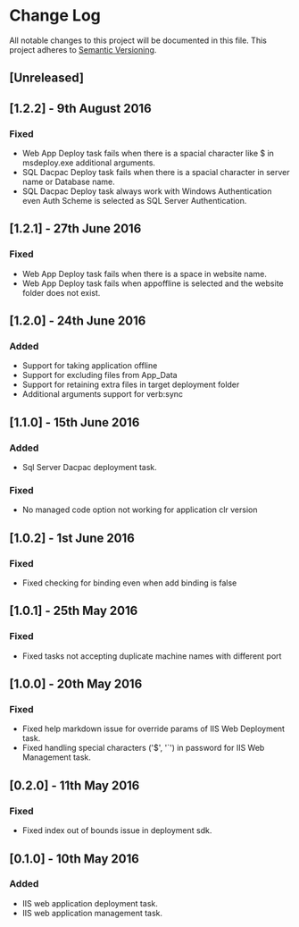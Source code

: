 # Change Log
All notable changes to this project will be documented in this file.
This project adheres to [Semantic Versioning](http://semver.org/).

## [Unreleased]

## [1.2.2] - 9th August 2016
### Fixed
- Web App Deploy task fails when there is a spacial character like $ in msdeploy.exe additional arguments.
- SQL Dacpac Deploy task fails when there is a spacial character in server name or Database name.
- SQL Dacpac Deploy task always work with Windows Authentication even Auth Scheme is selected as SQL Server Authentication.

## [1.2.1] - 27th June 2016
### Fixed
- Web App Deploy task fails when there is a space in website name.
- Web App Deploy task fails when appoffline is selected and the website folder does not exist.

## [1.2.0] - 24th June 2016
### Added
- Support for taking application offline
- Support for excluding files from App_Data
- Support for retaining extra files in target deployment folder
- Additional arguments support for verb:sync 

## [1.1.0] - 15th June 2016
### Added
- Sql Server Dacpac deployment task.

### Fixed
- No managed code option not working for application clr version

## [1.0.2] - 1st June 2016
### Fixed
- Fixed checking for binding even when add binding is false

## [1.0.1] - 25th May 2016
### Fixed
- Fixed tasks not accepting duplicate machine names with different port

## [1.0.0] - 20th May 2016
### Fixed
- Fixed help markdown issue for override params of IIS Web Deployment task.
- Fixed handling special characters ('$', '`') in password for IIS Web Management task.

## [0.2.0] - 11th May 2016
### Fixed
- Fixed index out of bounds issue in deployment sdk.

## [0.1.0] - 10th May 2016
### Added
- IIS web application deployment task.
- IIS web application management task.

